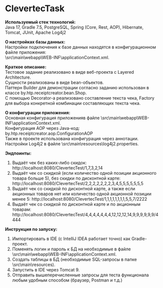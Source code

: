 # ClevertecTask
**Используемый стек технологий:**  
Java 17, Gradle 7.5, PostgreSQL, Spring (Core, Rest, AOP), Hibernate,
Tomcat, JUnit, Apache Log4j2

**О настройках базы данных:**  
Настройки подключения к базе данных находятся в конфигурационном файле приложения:    
\src\main\webapp\WEB-INF\applicationContext.xml.

**Краткое описание:**  
Тестовое задание реализовано в виде веб-проекта c Layered Architecture.  
Сущности реализованы в виде bean-объектов.  
Паттерн Builder для демонстрации согласно заданию использован в классе by.htp.receiptcreator.bean.Shop.  
С помощью Decorator-а реализовано составление текста чека, Factory для выбора конкретной комбинации составляющих текста чека.  

**О конфигурации приложения:**  
Основная конфигурация приложенияв файле \src\main\webapp\WEB-INF\applicationContext.xml.  
Конфигурация AOP через Java-код: by.htp.receiptcreator.aop.ConfigurationAOP  
Также в проекте использована конфигурация через аннотации.  
Настройки Log4j2 в файле \src\main\resources\log4j2.properties.  

**Эндпоинты:**  
1. Выдаёт чек без каких-либо скидок:  
http://localhost:8080/ClevertecTest/1,7,3,2,14  
2. Выдаёт чек со скидкой (если количество одной позиции акционного товара больше 5), без скидки по дисконтной карте:
http://localhost:8080/ClevertecTest/2,2,2,2,2,2,2,3,4,5,5,5,5,5,5,5
3. Выдаёт чек со скидкой по дисконтной карте, а также если акционных товаров нет или количество одной акционной позиции менее 5:
http://localhost:8080/ClevertecTest/1,1,1,1,1,1,1,1,5,5,7/2222
4. Выдаёт чек со скидкой по дисконтной карте и по акционным товарам:
http://localhost:8080/ClevertecTest/4,4,4,4,4,4,4,12,12,12,14,9,9,9,9,9,9/4444

**Инструкция по запуску:**  
1. Импортировать в IDE (c IntelliJ IDEA работает точно) как Gradle-проект.
2. Поменять логин и пароль к БД на необходимые в файле \src\main\webapp\WEB-INF\applicationContext.xml.
3. Создать таблицы в БД (необходимые SQL-запросы в папке \src\main\resources).
3. Запустить в IDE через Tomcat 9.
4. Отправить вышеперечисленные запросы для теста функционала любым удобным способом (браузер, Postman и т.д.)
